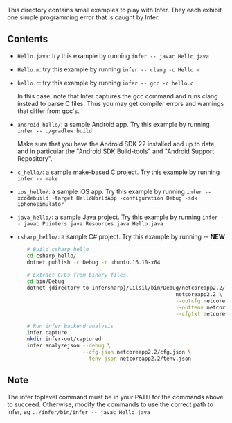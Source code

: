 This directory contains small examples to play with Infer. They each exhibit
one simple programming error that is caught by Infer.

Contents
--------

- `Hello.java`: try this example by running
```infer -- javac Hello.java ```

- `Hello.m`: try this example by running
  ```infer -- clang -c Hello.m```

- `hello.c`: try this example by running
  ```infer -- gcc -c hello.c```

  In this case, note that Infer captures the gcc command and runs
  clang instead to parse C files. Thus you may get compiler errors and
  warnings that differ from gcc's.

- `android_hello/`: a sample Android app. Try this example by running
  ```infer -- ./gradlew build```

  Make sure that you have the Android SDK 22 installed and up to date, and in
  particular the "Android SDK Build-tools" and "Android Support Repository".

- `c_hello/`: a sample make-based C project. Try this example by running
  ```infer -- make```

- `ios_hello/`: a sample iOS app. Try this example by running
  ```infer -- xcodebuild -target HelloWorldApp -configuration Debug -sdk iphonesimulator```

- `java_hello/`: a sample Java project. Try this example by running
  ```infer -- javac Pointers.java Resources.java Hello.java```

- `csharp_hello/`: a sample C# project. Try this example by running -- **NEW**
   ```bash
      # Build csharp_hello
      cd csharp_hello/
      dotnet publish -c Debug -r ubuntu.16.10-x64
      
      # Extract CFGs from binary files.
      cd bin/Debug
      dotnet {directory_to_infersharp}/Cilsil/bin/Debug/netcoreapp2.2/Cilsil.dll translate \
                                                      netcoreapp2.2 \
                                                      --outcfg netcoreapp2.2/cfg.json \
                                                      --outtenv netcoreapp2.2/tenv.json \
                                                      --cfgtxt netcoreapp2.2/cfg.txt

      # Run infer backend analysis
      infer capture
      mkdir infer-out/captured
      infer analyzejson --debug \
                        --cfg-json netcoreapp2.2/cfg.json \
                        --tenv-json netcoreapp2.2/tenv.json
   ```

Note
----

The infer toplevel command must be in your PATH for the commands above to
succeed. Otherwise, modify the commands to use the correct path to infer, eg
  ```../infer/bin/infer -- javac Hello.java```

